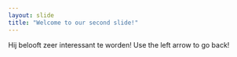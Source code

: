 ```yaml
---
layout: slide
title: "Welcome to our second slide!"
---
```

Hij belooft zeer interessant te worden!
Use the left arrow to go back!
